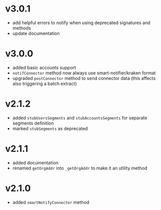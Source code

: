 # v3.0.1
- add helpful errors to notify when using deprecated signatures and methods
- update documentation

# v3.0.0
- added basic accounts support
- `notifConnector` method now always use smart-notifier/kraken format
- upgraded `postConnector` method to send connector data (this affects also triggering a batch extract)

# v2.1.2
- added `stubUsersSegments` and `stubAccountsSegments` for separate segments definition
- marked `stubSegments` as deprecated

# v2.1.1
- added documentation
- renamed `getOrgAddr` into `_getOrgAddr` to make it an utility method

# v2.1.0
- added `smartNotifyConnector` method
